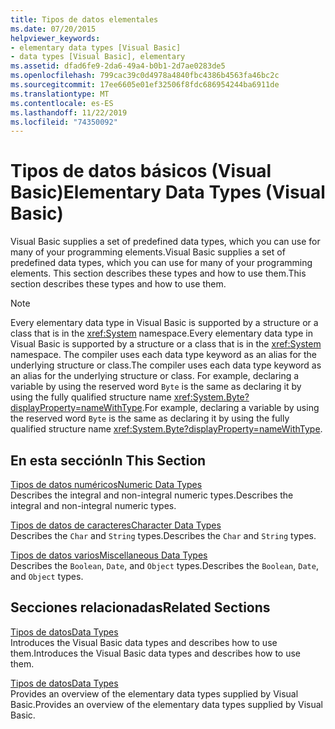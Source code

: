 ```yaml
---
title: Tipos de datos elementales
ms.date: 07/20/2015
helpviewer_keywords:
- elementary data types [Visual Basic]
- data types [Visual Basic], elementary
ms.assetid: dfad6fe9-2da6-49a4-b0b1-2d7ae0283de5
ms.openlocfilehash: 799cac39c0d4978a4840fbc4386b4563fa46bc2c
ms.sourcegitcommit: 17ee6605e01ef32506f8fdc686954244ba6911de
ms.translationtype: MT
ms.contentlocale: es-ES
ms.lasthandoff: 11/22/2019
ms.locfileid: "74350092"
---
```

# <a name="elementary-data-types-visual-basic"></a><span data-ttu-id="3abd0-102">Tipos de datos básicos (Visual Basic)</span><span class="sxs-lookup"><span data-stu-id="3abd0-102">Elementary Data Types (Visual Basic)</span></span>
<span data-ttu-id="3abd0-103">Visual Basic supplies a set of predefined data types, which you can use for many of your programming elements.</span><span class="sxs-lookup"><span data-stu-id="3abd0-103">Visual Basic supplies a set of predefined data types, which you can use for many of your programming elements.</span></span> <span data-ttu-id="3abd0-104">This section describes these types and how to use them.</span><span class="sxs-lookup"><span data-stu-id="3abd0-104">This section describes these types and how to use them.</span></span>  
  
> [!NOTE]
> <span data-ttu-id="3abd0-105">Every elementary data type in Visual Basic is supported by a structure or a class that is in the <xref:System> namespace.</span><span class="sxs-lookup"><span data-stu-id="3abd0-105">Every elementary data type in Visual Basic is supported by a structure or a class that is in the <xref:System> namespace.</span></span> <span data-ttu-id="3abd0-106">The compiler uses each data type keyword as an alias for the underlying structure or class.</span><span class="sxs-lookup"><span data-stu-id="3abd0-106">The compiler uses each data type keyword as an alias for the underlying structure or class.</span></span> <span data-ttu-id="3abd0-107">For example, declaring a variable by using the reserved word `Byte` is the same as declaring it by using the fully qualified structure name <xref:System.Byte?displayProperty=nameWithType>.</span><span class="sxs-lookup"><span data-stu-id="3abd0-107">For example, declaring a variable by using the reserved word `Byte` is the same as declaring it by using the fully qualified structure name <xref:System.Byte?displayProperty=nameWithType>.</span></span>  
  
## <a name="in-this-section"></a><span data-ttu-id="3abd0-108">En esta sección</span><span class="sxs-lookup"><span data-stu-id="3abd0-108">In This Section</span></span>  
 [<span data-ttu-id="3abd0-109">Tipos de datos numéricos</span><span class="sxs-lookup"><span data-stu-id="3abd0-109">Numeric Data Types</span></span>](../../../../visual-basic/programming-guide/language-features/data-types/numeric-data-types.md)  
 <span data-ttu-id="3abd0-110">Describes the integral and non-integral numeric types.</span><span class="sxs-lookup"><span data-stu-id="3abd0-110">Describes the integral and non-integral numeric types.</span></span>  
  
 [<span data-ttu-id="3abd0-111">Tipos de datos de caracteres</span><span class="sxs-lookup"><span data-stu-id="3abd0-111">Character Data Types</span></span>](../../../../visual-basic/programming-guide/language-features/data-types/character-data-types.md)  
 <span data-ttu-id="3abd0-112">Describes the `Char` and `String` types.</span><span class="sxs-lookup"><span data-stu-id="3abd0-112">Describes the `Char` and `String` types.</span></span>  
  
 [<span data-ttu-id="3abd0-113">Tipos de datos varios</span><span class="sxs-lookup"><span data-stu-id="3abd0-113">Miscellaneous Data Types</span></span>](../../../../visual-basic/programming-guide/language-features/data-types/miscellaneous-data-types.md)  
 <span data-ttu-id="3abd0-114">Describes the `Boolean`, `Date`, and `Object` types.</span><span class="sxs-lookup"><span data-stu-id="3abd0-114">Describes the `Boolean`, `Date`, and `Object` types.</span></span>  
  
## <a name="related-sections"></a><span data-ttu-id="3abd0-115">Secciones relacionadas</span><span class="sxs-lookup"><span data-stu-id="3abd0-115">Related Sections</span></span>  
 [<span data-ttu-id="3abd0-116">Tipos de datos</span><span class="sxs-lookup"><span data-stu-id="3abd0-116">Data Types</span></span>](../../../../visual-basic/programming-guide/language-features/data-types/index.md)  
 <span data-ttu-id="3abd0-117">Introduces the Visual Basic data types and describes how to use them.</span><span class="sxs-lookup"><span data-stu-id="3abd0-117">Introduces the Visual Basic data types and describes how to use them.</span></span>  
  
 [<span data-ttu-id="3abd0-118">Tipos de datos</span><span class="sxs-lookup"><span data-stu-id="3abd0-118">Data Types</span></span>](../../../../visual-basic/language-reference/data-types/index.md)  
 <span data-ttu-id="3abd0-119">Provides an overview of the elementary data types supplied by Visual Basic.</span><span class="sxs-lookup"><span data-stu-id="3abd0-119">Provides an overview of the elementary data types supplied by Visual Basic.</span></span>
